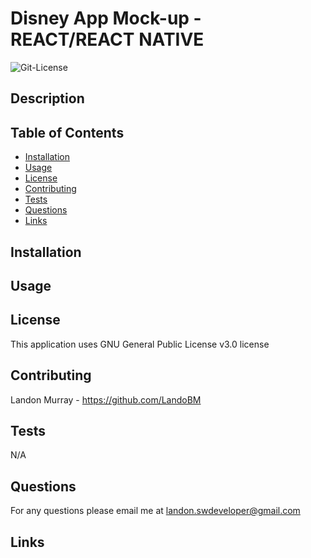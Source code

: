 # Disney App Mock-up - REACT/REACT NATIVE

<img alt= "Git-License" src="https://img.shields.io/badge/license-GNU General Public License v3.0-green">


## Description 




## Table of Contents
* [Installation](#installation)
* [Usage](#usage)
* [License](#license)
* [Contributing](#contributing)
* [Tests](#tests)
* [Questions](#questions)
* [Links](#links)

## Installation 



## Usage 
 

## License 

This application uses GNU General Public License v3.0 license

## Contributing 

Landon Murray - https://github.com/LandoBM

## Tests

N/A

## Questions

For any questions please email me at landon.swdeveloper@gmail.com

## Links 